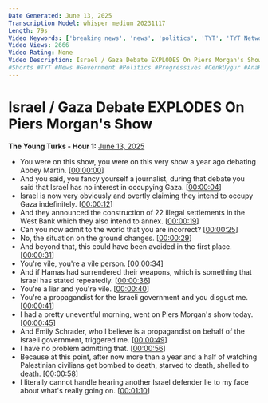 ```yaml
---
Date Generated: June 13, 2025
Transcription Model: whisper medium 20231117
Length: 79s
Video Keywords: ['breaking news', 'news', 'politics', 'TYT', 'TYT Network', 'The Young Turks', 'progressive news', 'progressive media', 'progressives', 'progressive', 'leftists', 'Ana Kasparian', 'fyp', 'for you page', 'shorts', 'cenk uygur']
Video Views: 2666
Video Rating: None
Video Description: Israel / Gaza Debate EXPLODES On Piers Morgan's Show
#Shorts #TYT #News #Government #Politics #Progressives #CenkUygur #AnaKasparian
---
```


# Israel / Gaza Debate EXPLODES On Piers Morgan's Show
**The Young Turks - Hour 1:** [June 13, 2025](https://www.youtube.com/watch?v=tT-0p2GLYM0)
*  You were on this show, you were on this very show a year ago debating Abbey Martin. [[00:00:00](https://www.youtube.com/watch?v=tT-0p2GLYM0&t=0.0s)]
*  And you said, you fancy yourself a journalist, during that debate you said that Israel has no interest in occupying Gaza. [[00:00:04](https://www.youtube.com/watch?v=tT-0p2GLYM0&t=4.8s)]
*  Israel is now very obviously and overtly claiming they intend to occupy Gaza indefinitely. [[00:00:12](https://www.youtube.com/watch?v=tT-0p2GLYM0&t=12.200000000000001s)]
*  And they announced the construction of 22 illegal settlements in the West Bank which they also intend to annex. [[00:00:19](https://www.youtube.com/watch?v=tT-0p2GLYM0&t=19.0s)]
*  Can you now admit to the world that you are incorrect? [[00:00:25](https://www.youtube.com/watch?v=tT-0p2GLYM0&t=25.900000000000002s)]
*  No, the situation on the ground changes. [[00:00:29](https://www.youtube.com/watch?v=tT-0p2GLYM0&t=29.4s)]
*  And beyond that, this could have been avoided in the first place. [[00:00:31](https://www.youtube.com/watch?v=tT-0p2GLYM0&t=31.599999999999998s)]
*  You're vile, you're a vile person. [[00:00:34](https://www.youtube.com/watch?v=tT-0p2GLYM0&t=34.2s)]
*  And if Hamas had surrendered their weapons, which is something that Israel has stated repeatedly. [[00:00:36](https://www.youtube.com/watch?v=tT-0p2GLYM0&t=36.2s)]
*  You're a liar and you're vile. [[00:00:40](https://www.youtube.com/watch?v=tT-0p2GLYM0&t=40.2s)]
*  You're a propagandist for the Israeli government and you disgust me. [[00:00:41](https://www.youtube.com/watch?v=tT-0p2GLYM0&t=41.6s)]
*  I had a pretty uneventful morning, went on Piers Morgan's show today. [[00:00:45](https://www.youtube.com/watch?v=tT-0p2GLYM0&t=45.599999999999994s)]
*  And Emily Schrader, who I believe is a propagandist on behalf of the Israeli government, triggered me. [[00:00:49](https://www.youtube.com/watch?v=tT-0p2GLYM0&t=49.1s)]
*  I have no problem admitting that. [[00:00:56](https://www.youtube.com/watch?v=tT-0p2GLYM0&t=56.5s)]
*  Because at this point, after now more than a year and a half of watching Palestinian civilians get bombed to death, starved to death, shelled to death. [[00:00:58](https://www.youtube.com/watch?v=tT-0p2GLYM0&t=58.4s)]
*  I literally cannot handle hearing another Israel defender lie to my face about what's really going on. [[00:01:10](https://www.youtube.com/watch?v=tT-0p2GLYM0&t=70.8s)]
